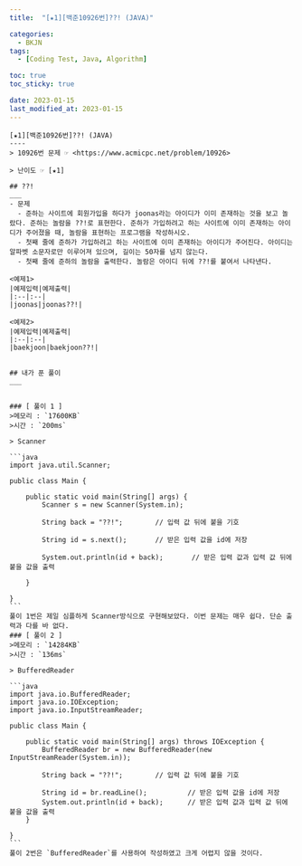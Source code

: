 ```yaml
---
title:  "[★1][백준10926번]??! (JAVA)" 

categories:
  - BKJN
tags:
  - [Coding Test, Java, Algorithm]

toc: true
toc_sticky: true

date: 2023-01-15
last_modified_at: 2023-01-15
---
```

	[★1][백준10926번]??! (JAVA)
	----
	> 10926번 문제 ☞ <https://www.acmicpc.net/problem/10926>  
	
	> 난이도 ☞ [★1]
	  
	## ??! 
	___  
	- 문제
	  - 준하는 사이트에 회원가입을 하다가 joonas라는 아이디가 이미 존재하는 것을 보고 놀랐다. 준하는 놀람을 ??!로 표현한다. 준하가 가입하려고 하는 사이트에 이미 존재하는 아이디가 주어졌을 때, 놀람을 표현하는 프로그램을 작성하시오. 
	  - 첫째 줄에 준하가 가입하려고 하는 사이트에 이미 존재하는 아이디가 주어진다. 아이디는 알파벳 소문자로만 이루어져 있으며, 길이는 50자를 넘지 않는다.
	  - 첫째 줄에 준하의 놀람을 출력한다. 놀람은 아이디 뒤에 ??!를 붙여서 나타낸다.
	  
	<예제1>
	|예제입력|예제출력|  
	|:--|:--|  
	|joonas|joonas??!|
	    	
	<예제2>	  
	|예제입력|예제출력|  
	|:--|:--|  
	|baekjoon|baekjoon??!|
	
	  
	## 내가 푼 풀이
	___  
	
	
	### [ 풀이 1 ]  
	>메모리 : `17600KB`  
	>시간 : `200ms`  
	
	> Scanner  
	  
	```java
	import java.util.Scanner;
	
	public class Main {
	
		public static void main(String[] args) {
			Scanner s = new Scanner(System.in);
			
			String back = "??!";        // 입력 값 뒤에 붙을 기호
			
			String id = s.next();       // 받은 입력 값을 id에 저장
			
			System.out.println(id + back);	     // 받은 입력 값과 입력 값 뒤에 붙을 값을 출력	
	
		}
	
	}
	```
	풀이 1번은 제일 심플하게 Scanner방식으로 구현해보았다. 이번 문제는 매우 쉽다. 단순 출력과 다를 바 없다.
	### [ 풀이 2 ]  
	>메모리 : `14284KB`  
	>시간 : `136ms`  
	  
	> BufferedReader  
	  
	```java
	import java.io.BufferedReader;
	import java.io.IOException;
	import java.io.InputStreamReader;
	
	public class Main {
	
		public static void main(String[] args) throws IOException {
			BufferedReader br = new BufferedReader(new InputStreamReader(System.in));
			
			String back = "??!";        // 입력 값 뒤에 붙을 기호
			
			String id = br.readLine();          // 받은 입력 값을 id에 저장
			System.out.println(id + back);      // 받은 입력 값과 입력 값 뒤에 붙을 값을 출력
		}
	
	}
	```
	풀이 2번은 `BufferedReader`를 사용하여 작성하였고 크게 어렵지 않을 것이다.